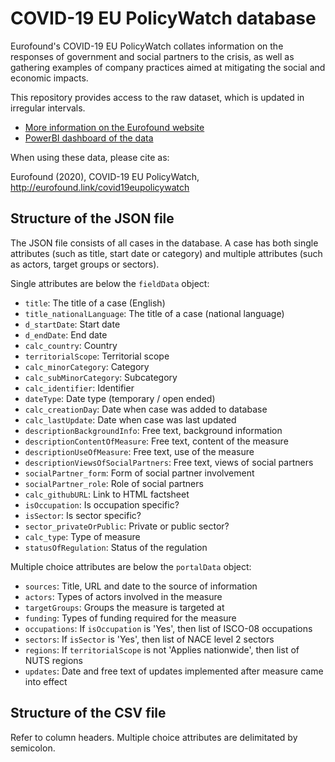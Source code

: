 # COVID-19 EU PolicyWatch database

Eurofound's COVID-19 EU PolicyWatch collates information on the responses of government and social partners to the crisis, as well as gathering examples of company practices aimed at mitigating the social and economic impacts.

This repository provides access to the raw dataset, which is updated in irregular intervals.
* [More information on the Eurofound website](https://www.eurofound.europa.eu/data/covid-19-eu-policywatch)
* [PowerBI dashboard of the data](https://www.eurofound.europa.eu/data/covid-19-eu-policywatch/database)

When using these data, please cite as:

Eurofound (2020), COVID-19 EU PolicyWatch, http://eurofound.link/covid19eupolicywatch

## Structure of the JSON file
The JSON file consists of all cases in the database. A case has both single attributes (such as title, start date or category) and multiple attributes (such as actors, target groups or sectors). 

Single attributes are below the `fieldData` object:
* `title`: The title of a case (English)
* `title_nationalLanguage`: The title of a case (national language)
* `d_startDate`: Start date
* `d_endDate`: End date
* `calc_country`: Country
* `territorialScope`: Territorial scope
* `calc_minorCategory`: Category
* `calc_subMinorCategory`: Subcategory
* `calc_identifier`: Identifier
* `dateType`: Date type (temporary / open ended)
* `calc_creationDay`: Date when case was added to database
* `calc_lastUpdate`:  Date when case was last updated
* `descriptionBackgroundInfo`: Free text, background information
* `descriptionContentOfMeasure`: Free text, content of the measure
* `descriptionUseOfMeasure`: Free text, use of the measure
* `descriptionViewsOfSocialPartners`: Free text, views of social partners
* `socialPartner_form`: Form of social partner involvement
* `socialPartner_role`: Role of social partners
* `calc_githubURL`: Link to HTML factsheet
* `isOccupation`: Is occupation specific?
* `isSector`: Is sector specific?
* `sector_privateOrPublic`: Private or public sector?
* `calc_type`: Type of measure
* `statusOfRegulation`: Status of the regulation

Multiple choice attributes are below the `portalData` object:
* `sources`: Title, URL and date to the source of information
* `actors`: Types of actors involved in the measure
* `targetGroups`: Groups the measure is targeted at
* `funding`: Types of funding required for the measure
* `occupations`: If `isOccupation` is 'Yes', then list of ISCO-08 occupations
* `sectors`: If `isSector` is 'Yes', then list of NACE level 2 sectors
* `regions`: If `territorialScope` is not 'Applies nationwide', then list of NUTS regions
* `updates`: Date and free text of updates implemented after measure came into effect


## Structure of the CSV file
Refer to column headers. Multiple choice attributes are delimitated by semicolon.
